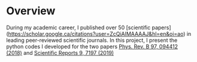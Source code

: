 # Overview

During my academic career, I published over 50 [scientific papers] (https://scholar.google.ca/citations?user=ZcQiAIMAAAAJ&hl=en&oi=ao) in leading peer-reviewed scientific journals. In this project, I present the python codes I developed for the two papers [Phys. Rev. B 97, 094412 (2018)](https://doi.org/10.1103/PhysRevB.97.094412) and [Scientific Reports 9, 7197 (2019)](https://doi.org/10.1038/s41598-019-43702-9) 
